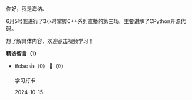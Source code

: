 你好，我是海纳。

6月5号我进行了3小时掌握C++系列直播的第三场，主要讲解了CPython开源代码。

想了解具体内容，欢迎点击视频学习！
<div><strong>精选留言（1）</strong></div><ul>
<li><span>ifelse</span> 👍（0） 💬（0）<p>学习打卡</p>2024-10-15</li><br/>
</ul>